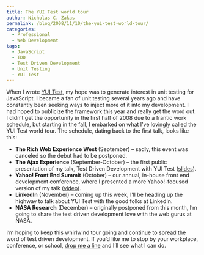 ```yaml
---
title: The YUI Test world tour
author: Nicholas C. Zakas
permalink: /blog/2008/11/10/the-yui-test-world-tour/
categories:
  - Professional
  - Web Development
tags:
  - JavaScript
  - TDD
  - Test Driven Development
  - Unit Testing
  - YUI Test
---
```

When I wrote [YUI Test][1], my hope was to generate interest in unit testing for JavaScript. I became a fan of unit testing several years ago and have constantly been seeking ways to inject more of it into my development. I had hoped to publicize the framework this year and really get the word out. I didn&#8217;t get the opportunity in the first half of 2008 due to a frantic work schedule, but starting in the fall, I embarked on what I&#8217;ve lovingly called the YUI Test world tour. The schedule, dating back to the first talk, looks like this:

  * **The Rich Web Experience West** (September) &#8211; sadly, this event was canceled so the debut had to be postponed.
  * **The Ajax Experience** (September-October) &#8211; the first public presentation of my talk, Test Driven Development with YUI Test ([slides][2]).
  * **Yahoo! Front End Summit** (October) &#8211; our annual, in-house front end development conference, where I presented a more Yahoo!-focused version of my talk ([video][3]).
  * **LinkedIn** (November) &#8211; coming up this week, I&#8217;ll be heading up the highway to talk about YUI Test with the good folks at LinkedIn.
  * **NASA Research** (December) &#8211; originally postponed from this month, I&#8217;m going to share the test driven development love with the web gurus at NASA.

I&#8217;m hoping to keep this whirlwind tour going and continue to spread the word of test driven development. If you&#8217;d like me to stop by your workplace, conference, or school, [drop me a line][4] and I&#8217;ll see what I can do.

 [1]: http://developer.yahoo.com/yui/yuitest/
 [2]: http://www.slideshare.net/nzakas/test-driven-development-with-yui-test-presentation
 [3]: http://video.yahoo.com/watch/3737228/10267335
 [4]: {{site.url}}/contact/

